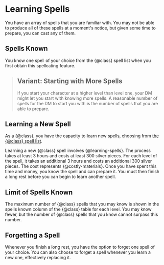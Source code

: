# Learning Spells
You have an array of spells that you are familiar with.
You may not be able to produce all of these spells at a moment's notice, but given some time to prepare, you can cast any of them.

## Spells Known
You know one spell of your choice from the {@class} spell list when you first obtain this spellcating feature.

> ## Variant: Starting with More Spells
> If you start your character at a higher level than level one, your DM might let you start with knowing more spells.
> A reasonable number of spells for the DM to start you with is the number of spells that you are able to prepare.

## Learning a New Spell
As a {@class}, you have the capacity to learn new spells, choosing from [the {@class} spell list].

Learning a new {@class} spell involves {@learning-spells}.
The process takes at least 3 hours and costs at least 300 silver pieces.
For each level of the spell, it takes an additional 3 hours and costs an additional 300 silver pieces.
The cost represents {@costly-materials}.
Once you have spent this time and money, you know the spell and can prepare it.
You must then finish a long rest before you can begin to learn another spell.

## Limit of Spells Known
The maximum number of {@class} spells that you may know is shown in the spells known column of the {@class} table for each level.
You may know fewer, but the number of {@class} spells that you know cannot surpass this number.

## Forgetting a Spell
Whenever you finish a long rest, you have the option to forget one spell of your choice.
You can also choose to forget a spell whenever you learn a new one, effectively replacing it.

[the {@class} spell list]: #
